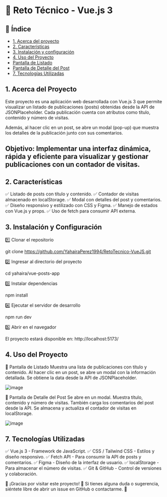 # 📌 Reto Técnico - Vue.js 3

## 📖 Índice
* [1. Acerca del proyecto](#1-acerca-del-proyecto)
* [2. Características](#2-características)
* [3. Instalación y configuración](#3-instalación-y-configuración)
* [4. Uso del Proyecto](#4-uso-del-proyecto)
*  [Pantalla de Listado](#5-pantalla-de-listado)
*  [Pantalla de Detalle del Post](#6-pantalla-de-listado)
* [7. Tecnologías Utilizadas](#7-tecnologías-utilizadas)

## 1. Acerca del Proyecto

Este proyecto es una aplicación web desarrollada con Vue.js 3 que permite visualizar un listado de publicaciones (posts) obtenidas desde la API de JSONPlaceholder. Cada publicación cuenta con atributos como título, contenido y número de visitas.

Además, al hacer clic en un post, se abre un modal (pop-up) que muestra los detalles de la publicación junto con sus comentarios.

## Objetivo: Implementar una interfaz dinámica, rápida y eficiente para visualizar y gestionar publicaciones con un contador de visitas.

## 2. Características

✅ Listado de posts con título y contenido.
✅ Contador de visitas almacenado en localStorage.
✅ Modal con detalles del post y comentarios.
✅ Diseño responsivo y estilizado con CSS y Figma.
✅ Manejo de estados con Vue.js y props.
✅ Uso de fetch para consumir API externa.

## 3. Instalación y Configuración

1️⃣ Clonar el repositorio

git clone https://github.com/YahairaPerez1994/RetoTecnico-VueJS.git

2️⃣ Ingresar al directorio del proyecto

cd yahaira/vue-posts-app

3️⃣ Instalar dependencias

npm install

4️⃣ Ejecutar el servidor de desarrollo

npm run dev

5️⃣ Abrir en el navegador

El proyecto estará disponible en: http://localhost:5173/ 

## 4. Uso del Proyecto

📌 Pantalla de Listado
Muestra una lista de publicaciones con título y contenido.
Al hacer clic en un post, se abre un modal con la información detallada.
Se obtiene la data desde la API de JSONPlaceholder.

![image](https://github.com/user-attachments/assets/16a87a8c-7569-40a2-9176-45ef8db923b7)


📌 Pantalla de Detalle del Post
Se abre en un modal.
Muestra título, contenido y número de visitas.
También carga los comentarios del post desde la API.
Se almacena y actualiza el contador de visitas en localStorage.

![image](https://github.com/user-attachments/assets/b3237949-7337-4e58-b565-f8cac9f8a1ca)


## 7. Tecnologías Utilizadas
✅ Vue.js 3 - Framework de JavaScript.
✅ CSS / Tailwind CSS - Estilos y diseño responsivo.
✅ Fetch API - Para consumir la API de posts y comentarios.
✅ Figma - Diseño de la interfaz de usuario.
✅ localStorage - Para almacenar el número de visitas.
✅ Git & GitHub - Control de versiones y colaboración.

📌 ¡Gracias por visitar este proyecto! 🎉 Si tienes alguna duda o sugerencia, siéntete libre de abrir un issue en GitHub o contactarme. 🚀
